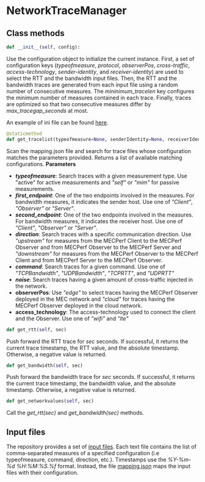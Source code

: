 
# NetworkTraceManager

## Class methods
```python
def __init__(self, config):
```
Use the configuration object to initialize the current instance. 
First, a set of configuration keys (*typeofmeasure*, *protocol*, *observerPos*, *cross-traffic*, *access-technology*, *sender-identity*, and *receiver-identity*) are used to select the RTT and the bandwidth input files. Then, the RTT and the bandwidth traces are generated from each input file using a random number of consecutive measures. The *mininimum_tracelen* key configures the minimum number of measures contained in each trace. Finally, traces are optimized so that two consecutive measures differ by *max_tracegap_seconds* at most. 

An example of ini file can be found [here](https://github.com/ChiaraCaiazza/MECPerf_NetworkTrace/blob/master/conf.ini).
```python
@staticmethod
def get_tracelist(typeofmeasure=None, senderIdentity=None, receiverIdentity=None, direction=None, command=None, noise=None, observerPos=None, access_technology=None) 
```
Scan the mapping.json file and search for trace files whose configuration matches the parameters provided. Returns a list of available matching configurations.
**Parameters** 
 - ***typeofmeasure***: Search traces with a given measurement type. Use "active" for active measurements and *"self"* or *"mim"* for passive measurements.
 - ***first_endpoint***: One of the two endpoints involved in the measures. For bandwidth measures, it indicates the sender host. Use one of *"Client"*, *"Observer"* or *"Server"*.
 - ***second_endpoint***: One of the two endpoints involved in the measures. For bandwidth measures, it indicates the receiver host. Use one of *"Client"*, *"Observer"* or *"Server"*.
 -  ***direction***: Search traces with a specific communication direction. Use *"upstream"* for measures from the MECPerf Client to the MECPerf Observer and from MECPerf Observer to the MECPerf Server and *"downstream"* for measures from the MECPerf Observer to the MECPerf Client and from MECPerf Server to the MECPerf Observer.
 - ***command***: Search traces for a given command. Use one of *"TCPBandwidth"*, *"UDPBandwidth"*, *"TCPRTT"*, and *"UDPRTT"*
 - ***noise***: Search traces having a given amount of cross-traffic injected in the network. 
 - **observerPos**: Use *"edge"* to select traces having the MECPerf Observer deployed in the MEC network and  *"cloud"* for traces having the MECPerf Observer deployed in the cloud network.
 - **access_technology**: The access-technology used to connect the client and the Observer. Use one of *"wifi"* and *"lte"*
                
```python
def get_rtt(self, sec) 
```
Push forward the RTT trace for *sec* seconds. If successful, it returns the current trace timestamp, the RTT value, and the absolute timestamp. Otherwise, a negative value is returned.

```python  
def get_bandwidth(self, sec)
```
Push forward the bandwidth trace for *sec* seconds. If successful, it returns the current trace timestamp, the bandwidth value, and the absolute timestamp. Otherwise, a negative value is returned.

```python
def get_networkvalues(self, sec) 
```
Call the *get_rtt(sec)* and *get_bandwidth(sec)* methods. 



## Input files
The repository provides a set of [input files](https://github.com/ChiaraCaiazza/MECPerf_NetworkTrace/tree/master/inputFiles). Each text file contains the list of comma-separated  measures of a specified configuration (i.e typeofmeasure, command, direction, etc.).  Timestamps use the *%Y-%m-%d %H:%M:%S.%f* format. Instead, the file [mapping.json](https://github.com/ChiaraCaiazza/MECPerf_NetworkTrace/tree/master/inputFiles/mapping.json) maps the input files with their configuration.






